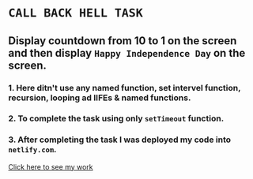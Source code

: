 # `CALL BACK HELL TASK`

## Display countdown from 10 to 1 on the screen and then display `Happy Independence Day` on the screen.

### 1. Here ditn't use any named function, set intervel function, recursion, looping ad IIFEs & named functions.

### 2. To complete the task using only `setTimeout` function.

### 3. After completing the task I was deployed my code into `netlify.com`.

[Click here to see my work](https://bhaskar-happy-independence-day.netlify.app/)
